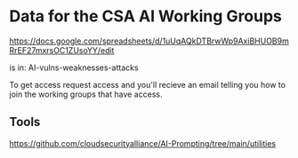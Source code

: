 # Data for the CSA AI Working Groups

https://docs.google.com/spreadsheets/d/1uUqAQkDTBrwWp9AxiBHUOB9mRrEF27mxrsOC1ZUsoYY/edit

is in: AI-vulns-weaknesses-attacks

To get access request access and you'll recieve an email telling you how to join the working groups that have access.

## Tools

https://github.com/cloudsecurityalliance/AI-Prompting/tree/main/utilities
